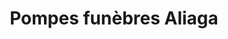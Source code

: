 ---
title: "Pompes funèbres Aliaga"
url: /saint-gely-du-fesc/pompes-funebres-aliaga/
shop: Bestattungen
---